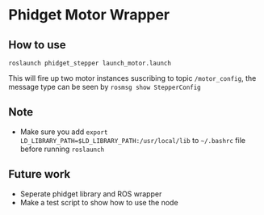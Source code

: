 # Phidget Motor Wrapper

## How to use

```
roslaunch phidget_stepper launch_motor.launch
```
This will fire up two motor instances suscribing to topic `/motor_config`, the message type can be seen by `rosmsg show StepperConfig`

## Note
- Make sure you add `export LD_LIBRARY_PATH=$LD_LIBRARY_PATH:/usr/local/lib` to `~/.bashrc` file before running `roslaunch`

## Future work

- Seperate phidget library and ROS wrapper
- Make a test script to show how to use the node
